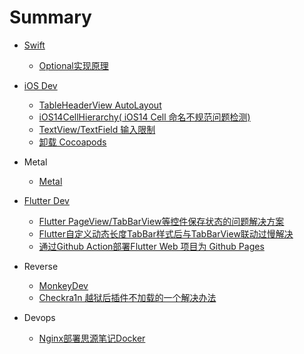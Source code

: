 # Summary





- [Swift](./Swift/ReadME.md)
  - [Optional实现原理](./Swift/optional.md)
- [iOS Dev](./iOS/ReadME.md)
  - [TableHeaderView AutoLayout](./iOS/TableViewHeaderViewAutoHeight.md)
  - [iOS14CellHierarchy( iOS14 Cell 命名不规范问题检测)](./iOS/iOS14CellHierarchy.md)
  - [TextView/TextField 输入限制](iOS/TextFieldByteLimit.md)
  - [卸载 Cocoapods](iOS/UninstallCocoapods.md)
- Metal
  - [Metal]((Metal/Metal.md))
  
- [Flutter Dev](./Flutter/ReadMe.md)
  - [Flutter PageView/TabBarView等控件保存状态的问题解决方案](./Flutter/storageState.md)
  - [Flutter自定义动态长度TabBar样式后与TabBarView联动过慢解决](./Flutter/tabbarview.md)
  - [通过Github Action部署Flutter Web 项目为 Github Pages](./Flutter/webongithubpage.md)






- Reverse
  - [MonkeyDev](Reverse/MonkeyDev.md)
  - [Checkra1n 越狱后插件不加载的一个解决办法](Reverse/TweakFail.md)



- Devops	
  - [Nginx部署思源笔记Docker](./Devops/nginxsiyuan.md)
